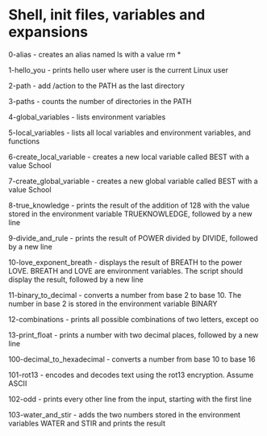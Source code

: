 # Shell, init files, variables and expansions

0-alias - creates an alias named ls with a value rm *

1-hello_you - prints hello user where user is the current Linux user

2-path - add /action to the PATH as the last directory

3-paths - counts the number of directories in the PATH

4-global_variables - lists environment variables

5-local_variables - lists all local variables and environment variables, and functions

6-create_local_variable - creates a new local variable called BEST with a value School

7-create_global_variable - creates a new global variable called BEST with a value School

8-true_knowledge - prints the result of the addition of 128 with the value stored in the environment variable TRUEKNOWLEDGE, followed by a new line

9-divide_and_rule - prints the result of POWER divided by DIVIDE, followed by a new line

10-love_exponent_breath - displays the result of BREATH to the power LOVE. BREATH and LOVE are environment variables. The script should display the result, followed by a new line

11-binary_to_decimal - converts a number from base 2 to base 10. The number in base 2 is stored in the environment variable BINARY

12-combinations - prints all possible combinations of two letters, except oo

13-print_float - prints a number with two decimal places, followed by a new line

100-decimal_to_hexadecimal - converts a number from base 10 to base 16

101-rot13 - encodes and decodes text using the rot13 encryption. Assume ASCII

102-odd - prints every other line from the input, starting with the first line

103-water_and_stir - adds the two numbers stored in the environment variables WATER and STIR and prints the result
